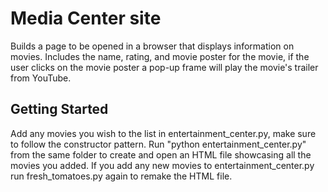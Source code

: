 # Media Center site

Builds a page to be opened in a browser that displays information on movies.
Includes the name, rating, and movie poster for the movie, if the user clicks
on the movie poster a pop-up frame will play the movie's trailer from YouTube.

Getting Started
---------------
Add any movies you wish to the list in entertainment_center.py, make sure to
follow the constructor pattern. Run "python entertainment_center.py" from the
same folder to create and open an HTML file showcasing all the movies you added.
If you add any new movies to entertainment_center.py run fresh_tomatoes.py again
to remake the HTML file.
